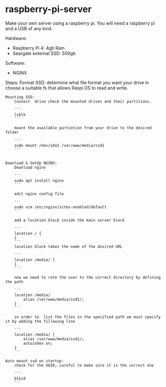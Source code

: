 # raspberry-pi-server

Make your own server using a raspberry pi. You will need a raspberry pi and  a USB of any kind.

Hardware:
- Raspberry Pi 4: 4gb Ram
- Seargate external SSD: 500gb

Software:
- NGINX


Steps:
	Format SSD:
		determine what file format you want your drive in
		choose a suitable fs that allows Raspi OS to read and write.

	Mounting SSD:
		Connect  drive check the mounted drives and their partitions.

		```
		lsblk
		```

		mount the available partiotion from your drive to the desired folder

		```
		sudo mount /dev/sda1 /var/www/media/ssd1
		```
		

	Download & SetUp NGINX:
		Download nginx

		```
		sudo apt install nginx
		```

		edit nginx config file

		```
		sudo vim /etc/nginx/sites-enabled/default
		```

		add a location block inside the main server block

		```
		location / {
		}
		```
		location block takes the name of the desired URL

		```
		location /media/ {
		}
		```

		now we need to rote the user to the correct directory by defining the path

		```
		location /media/
			alias /var/www/media/ssd1/;
		}
		```

		in order to  list the files in the specified path we must specify it by adding the fillowing line

		```
		location /media/ {
			alias /var/www/media/ssd1/;
			autoindex on;
		}
		```

	Auto mount ssd on startup:
		check for the UUID, careful to make sure it is the correct one
		
		```
		blkid
		```

		
